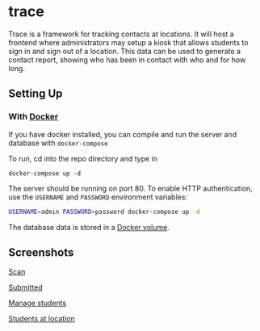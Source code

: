 # trace
Trace is a framework for tracking contacts at locations. It will host a frontend
where administrators may setup a kiosk that allows students to sign in and
sign out of a location. This data can be used to generate a contact report,
showing who has been in contact with who and for how long.

## Setting Up
### With [Docker](https://www.docker.com/)
If you have docker installed, you can compile and run the server
and database with `docker-compose`

To run, cd into the repo directory and type in 

```docker-compose up -d```

The server should be running on port 80. To enable HTTP authentication, use
the `USERNAME` and `PASSWORD` environment variables:

```bash
USERNAME=admin PASSWORD=password docker-compose up -d
```

The database data is stored in a [Docker volume](https://docs.docker.com/storage/volumes/).

## Screenshots
[Scan](/.screenshots/scan.png?raw=true)

[Submitted](/.screenshots/submitted.png?raw=true)

[Manage students](/.screenshots/manageStudents.png?raw=true)

[Students at location](/.screenshots/studentsAtLocation.png?raw=true)
